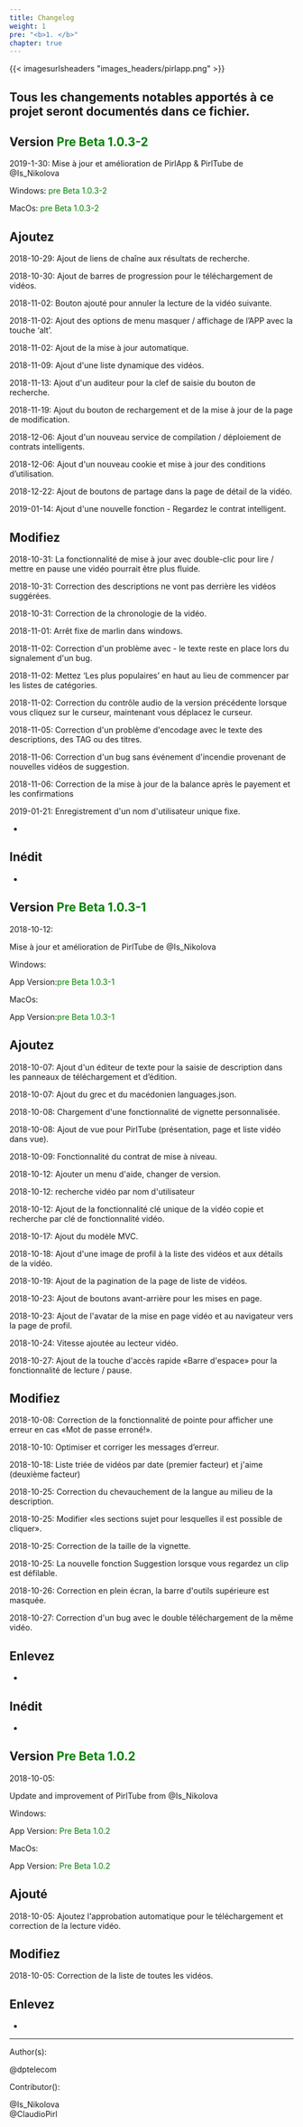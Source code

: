 ```yaml
---
title: Changelog
weight: 1
pre: "<b>1. </b>"
chapter: true
---
```

{{< imagesurlsheaders "images_headers/pirlapp.png" >}}


## Tous les changements notables apportés à ce projet seront documentés dans ce fichier.  

## Version <span style="color:green">Pre Beta 1.0.3-2</span>

2019-1-30:
Mise à jour et amélioration de PirlApp & PirlTube de @Is_Nikolova  

Windows:
<span style="color:green">pre Beta 1.0.3-2</span>

MacOs:
<span style="color:green">pre Beta 1.0.3-2</span>

## Ajoutez

2018-10-29: Ajout de liens de chaîne aux résultats de recherche.  

2018-10-30: Ajout de barres de progression pour le téléchargement de vidéos.  

2018-11-02: Bouton ajouté pour annuler la lecture de la vidéo suivante.  

2018-11-02: Ajout des options de menu masquer / affichage de l’APP avec la touche ‘alt’.  

2018-11-02: Ajout de la mise à jour automatique.  

2018-11-09: Ajout d'une liste dynamique des vidéos.  

2018-11-13: Ajout d'un auditeur pour la clef de saisie du bouton de recherche.  

2018-11-19: Ajout du bouton de rechargement et de la mise à jour de la page de modification.  

2018-12-06: Ajout d'un nouveau service de compilation / déploiement de contrats intelligents.  

2018-12-06: Ajout d'un nouveau cookie et mise à jour des conditions d’utilisation.  

2018-12-22: Ajout de boutons de partage dans la page de détail de la vidéo.  

2019-01-14: Ajout d'une nouvelle fonction - Regardez le contrat intelligent.  



## Modifiez

2018-10-31: La fonctionnalité de mise à jour avec double-clic pour lire / mettre en pause une vidéo pourrait être plus fluide.  

2018-10-31: Correction des descriptions ne vont pas derrière les vidéos suggérées.  

2018-10-31: Correction de la chronologie de la vidéo.  

2018-11-01: Arrêt fixe de marlin dans windows.  

2018-11-02: Correction d'un problème avec - le texte reste en place lors du signalement d'un bug.  

2018-11-02: Mettez ‘Les plus populaires’ en haut au lieu de commencer par les listes de catégories.  

2018-11-02: Correction du contrôle audio de la version précédente lorsque vous cliquez sur le curseur, maintenant vous déplacez le curseur.   

2018-11-05: Correction d'un problème d'encodage avec le texte des descriptions, des TAG ou des titres.  

2018-11-06: Correction d'un bug sans événement d'incendie provenant de nouvelles vidéos de suggestion.  

2018-11-06: Correction de la mise à jour de la balance après le payement et les confirmations  

2019-01-21: Enregistrement d'un nom d'utilisateur unique fixe.  


-

## Inédit
-

## Version <span style="color:green">Pre Beta 1.0.3-1</span>



2018-10-12:


Mise à jour et amélioration de PirlTube de @Is_Nikolova  


Windows:


App Version:<span style="color:green">pre Beta 1.0.3-1</span>


MacOs:


App Version:<span style="color:green">pre Beta 1.0.3-1</span>


## Ajoutez

2018-10-07: Ajout d'un éditeur de texte pour la saisie de description dans les panneaux de téléchargement et d’édition.  

2018-10-07: Ajout du grec et du macédonien languages.json.  

2018-10-08: Chargement d'une fonctionnalité de vignette personnalisée.  

2018-10-08: Ajout de  vue pour PirlTube (présentation, page et liste vidéo dans vue).  

2018-10-09: Fonctionnalité du contrat de mise à niveau.  

2018-10-12: Ajouter un menu d'aide, changer de version.  

2018-10-12: recherche vidéo par nom d'utilisateur   

2018-10-12: Ajout de la fonctionnalité  clé unique de la vidéo copie et recherche par clé de fonctionnalité vidéo.  

2018-10-17: Ajout du modèle MVC.  

2018-10-18: Ajout d'une image de profil à la liste des vidéos et aux détails de la vidéo.  

2018-10-19: Ajout de la pagination de la page de liste de vidéos.  

2018-10-23: Ajout de boutons avant-arrière pour les mises en page.  

2018-10-23: Ajout de l'avatar de la mise en page vidéo et au navigateur vers la page de profil.  

2018-10-24: Vitesse ajoutée au lecteur vidéo.  

2018-10-27: Ajout de la touche d'accès rapide «Barre d'espace» pour la fonctionnalité de lecture / pause.  



## Modifiez  

2018-10-08: Correction de la fonctionnalité de pointe pour afficher une erreur en cas «Mot de passe erroné!».  

2018-10-10: Optimiser et corriger les messages d’erreur.  

2018-10-18: Liste triée de vidéos par date (premier facteur) et j'aime (deuxième facteur)  

2018-10-25: Correction du chevauchement de la langue au milieu de la description.  

2018-10-25: Modifier «les sections sujet pour lesquelles il est possible de cliquer».  

2018-10-25: Correction de la taille de la vignette.  

2018-10-25: La nouvelle fonction Suggestion lorsque vous regardez un clip est défilable.  

2018-10-26: Correction en plein écran, la barre d'outils supérieure est masquée.  

2018-10-27: Correction d'un bug avec le double téléchargement de la même vidéo.


## Enlevez
-


## Inédit
-


## Version <span style="color:green">Pre Beta 1.0.2</span>

2018-10-05:  


Update and improvement of PirlTube from @Is_Nikolova  


Windows:  


App Version: <span style="color:green">Pre Beta 1.0.2</span>


MacOs:


App Version: <span style="color:green">Pre Beta 1.0.2</span>


## Ajouté

2018-10-05: Ajoutez l'approbation automatique pour le téléchargement et correction de la lecture vidéo.  

## Modifiez

2018-10-05: Correction de la liste de toutes les vidéos.  

## Enlevez

-



---
Author(s):  

@dptelecom  

Contributor():

@Is_Nikolova  
@ClaudioPirl  
